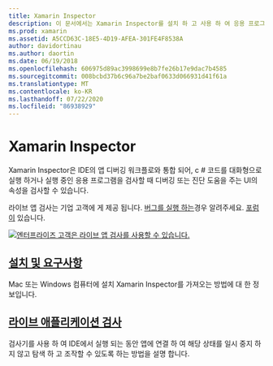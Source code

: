 ```yaml
---
title: Xamarin Inspector
description: 이 문서에서는 Xamarin Inspector를 설치 하 고 사용 하 여 응용 프로그램을 탐색 하 고 디버그 하는 방법을 설명 하는 가이드로 연결 합니다.
ms.prod: xamarin
ms.assetid: A5CCD63C-18E5-4D19-AFEA-301FE4F8538A
author: davidortinau
ms.author: daortin
ms.date: 06/19/2018
ms.openlocfilehash: 606975d89ac3998699e8b7fe26b17e9dac7b4585
ms.sourcegitcommit: 008bcbd37b6c96a7be2baf0633d066931d41f61a
ms.translationtype: MT
ms.contentlocale: ko-KR
ms.lasthandoff: 07/22/2020
ms.locfileid: "86938929"
---
```

# <a name="xamarin-inspector"></a>Xamarin Inspector

Xamarin Inspector은 IDE의 앱 디버깅 워크플로와 통합 되어, c # 코드를 대화형으로 실행 하거나 실행 중인 응용 프로그램을 검사할 때 디버깅 또는 진단 도움을 주는 UI의 속성을 검사할 수 있습니다.

라이브 앱 검사는 기업 고객에 게 제공 됩니다. [버그를 실행 하는](~/tools/inspector/install.md#reporting-bugs)경우 알려주세요. [포럼이](https://forums.xamarin.com/categories/inspector) 있습니다.

[![엔터프라이즈 고객은 라이브 앱 검사를 사용할 수 있습니다.](images/interactive-1.0.0-bike-inspect-3d-small.png)](images/interactive-1.0.0-bike-inspect-3d.png#lightbox)

## <a name="installation-and-requirements"></a>[설치 및 요구사항](~/tools/inspector/install.md)

Mac 또는 Windows 컴퓨터에 설치 Xamarin Inspector를 가져오는 방법에 대 한 정보입니다.

## <a name="inspecting-live-applications"></a>[라이브 애플리케이션 검사](~/tools/inspector/inspect.md)

검사기를 사용 하 여 IDE에서 실행 되는 동안 앱에 연결 하 여 해당 상태를 일시 중지 하지 않고 탐색 하 고 조작할 수 있도록 하는 방법을 설명 합니다.
